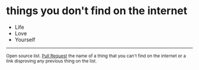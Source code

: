 # things you don't find on the internet

- Life
- Love
- Yourself

---
<small>Open source list. [Pull Request](https://help.github.com/articles/about-pull-requests/) the name of a thing that you can't find on the internet or a link disproving any previous thing on the list.
</small>
